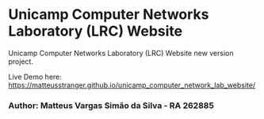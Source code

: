 # Unicamp Computer Networks Laboratory (LRC) Website

Unicamp Computer Networks Laboratory (LRC) Website new version project.

Live Demo here: https://matteusstranger.github.io/unicamp_computer_network_lab_website/

### Author: Matteus Vargas Simão da Silva - RA 262885
